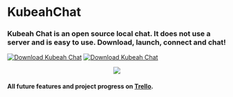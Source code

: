 # KubeahChat

<h3>Kubeah Chat is an open source local chat. It does not use a server and is easy to use. Download, launch, connect and chat!</h3>

<a href="https://sourceforge.net/projects/kubeah-chat/files/latest/download" rel="nofollow"><img alt="Download Kubeah Chat" src="https://a.fsdn.com/con/app/sf-download-button"></a>
<a href="https://sourceforge.net/projects/kubeah-chat/files/latest/download"><img alt="Download Kubeah Chat" src="https://img.shields.io/sourceforge/dw/kubeah-chat.svg" ></a>
<p align="center">
  <img src="https://kubeah.com/img/logoKChat.ico">
</p>

<h4>All future features and project progress on <a href="https://trello.com/b/XEJVgYdi">Trello</a>.</h4>
